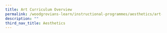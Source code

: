 ```yaml
---
title: Art Curriculum Overview
permalink: /woodgrovians-learn/instructional-programmes/aesthetics/art-curriculum-overview
description: ""
third_nav_title: Aesthetics
---
```


